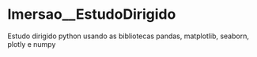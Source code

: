 # Imersao__EstudoDirigido
 Estudo dirigido python usando as bibliotecas pandas, matplotlib, seaborn, plotly e numpy
